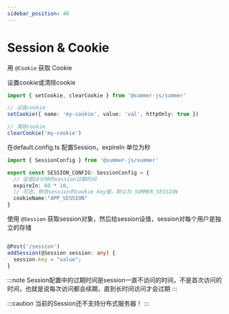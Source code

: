 ```yaml
---
sidebar_position: 40
---
```


# Session & Cookie

用 `@Cookie` 获取 Cookie

设置cookie或清除cookie

```ts
import { setCookie, clearCookie } from '@summer-js/summer'

// 设值cookie
setCookie({ name: 'my-cookie', value: 'val', httpOnly: true })

// 清除cookie
clearCookie('my-cookie')
```


在default.config.ts 配置Session，expireIn 单位为秒

```ts
import { SessionConfig } from '@summer-js/summer'

export const SESSION_CONFIG: SessionConfig = {
  // 设值10分钟的session过期时间
  expireIn: 60 * 10,
  // 可选，修改session的cookie key值，默认为 SUMMER_SESSION
  cookieName:"APP_SESSION"
}

```

使用 `@Session` 获取session对象，然后给session设值，session对每个用户是独立的存储

```ts

@Post('/session')
addSession(@Session session: any) {
  session.key = "value";
}

```

:::note
Session配置中的过期时间是session一直不访问的时间，不是首次访问的时间，也就是说每次访问都会续期，直到长时间访问才会过期
:::

:::caution
当前的Session还不支持分布式服务器！
:::